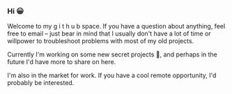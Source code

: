 ### Hi 😀

Welcome to my g i t h u b space. If you have a question about anything, feel free to email – just bear in mind that I usually don't have a lot of time or willpower to troubleshoot problems with most of my old projects.

Currently I'm working on some new secret projects 🔨, and perhaps in the future I'd have more to share on here.

I'm also in the market for work. If you have a cool remote opportunity, I'd probably be interested.
